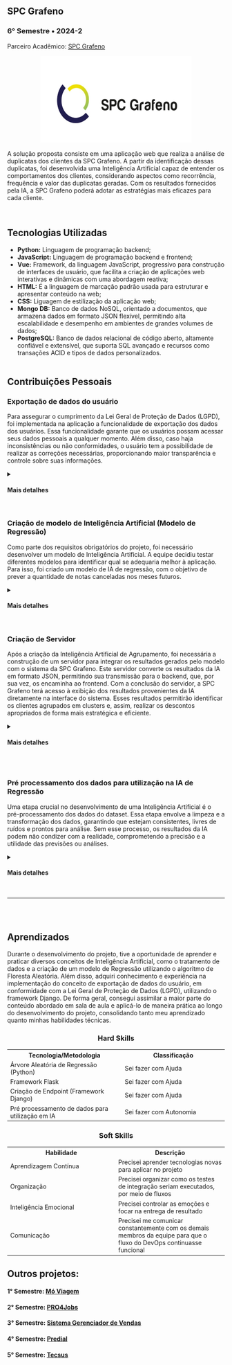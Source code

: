 ## SPC Grafeno
### 6° Semestre • 2024-2
<p>Parceiro Acadêmico: <a href="https://spcgrafeno.com.br/">SPC Grafeno</a></p>
<p align = "center"><img src= "Images/spc.jpeg" width="350" height="200"></p>
<p>A solução proposta consiste em uma aplicação web que realiza a análise de duplicatas dos clientes da SPC Grafeno. A partir da identificação dessas duplicatas, foi desenvolvida uma Inteligência Artificial capaz de entender os comportamentos dos clientes, considerando aspectos como recorrência, frequência e valor das duplicatas geradas. Com os resultados fornecidos pela IA, a SPC Grafeno poderá adotar as estratégias mais eficazes para cada cliente.</p>
<br>

## Tecnologias Utilizadas
* __Python:__ Linguagem de programação backend;
* __JavaScript:__ Linguagem de programação backend e frontend;
* __Vue:__ Framework, da linguagem JavaScript, progressivo para construção de interfaces de usuário, que facilita a criação de aplicações web interativas e dinâmicas com uma abordagem reativa;
* __HTML:__ É a linguagem de marcação padrão usada para estruturar e apresentar conteúdo na web;
* __CSS:__ Liguagem de estilização da aplicação web;
* __Mongo DB:__ Banco de dados NoSQL, orientado a documentos, que armazena dados em formato JSON flexível, permitindo alta escalabilidade e desempenho em ambientes de grandes volumes de dados;
* __PostgreSQL:__ Banco de dados relacional de código aberto, altamente confiável e extensível, que suporta SQL avançado e recursos como transações ACID e tipos de dados personalizados.
<br><br>

## Contribuições Pessoais
### Exportação de dados do usuário
<p>Para assegurar o cumprimento da Lei Geral de Proteção de Dados (LGPD), foi implementada na aplicação a funcionalidade de exportação dos dados dos usuários. Essa funcionalidade garante que os usuários possam acessar seus dados pessoais a qualquer momento. Além disso, caso haja inconsistências ou não conformidades, o usuário tem a possibilidade de realizar as correções necessárias, proporcionando maior transparência e controle sobre suas informações.</p>
<details>
<summary><h4>Mais detalhes</h4></summary>
<p>Foi realizada a criação de uma API View chamada ExportCSVAPIView, que tem como objetivo gerar e fornecer um arquivo CSV com os dados de um membro do sistema. A classe utiliza a permissão AllowAny, permitindo o acesso sem restrições. Quando uma requisição GET é feita, o código tenta obter o id_user (identificador do usuário) a partir dos parâmetros da URL. Primeiro, ele valida se o id_user é um ObjectId válido. Se não for, retorna um erro 400 (requisição inválida). Caso o ID seja válido, tenta localizar o membro correspondente no banco de dados usando esse ID. Se o membro não for encontrado, retorna um erro 404 (não encontrado), e se houver qualquer outro erro, é retornado um erro 500 (erro interno).</p>
  
<p>Após encontrar o membro, o código serializa os dados desse usuário usando o MemberSerializer, que converte o objeto em um formato de dicionário. Em seguida, um arquivo CSV é gerado com esses dados. A resposta HTTP é configurada para ser um arquivo de texto no formato CSV, e o cabeçalho do arquivo inclui o nome do usuário e as chaves do dicionário como nomes das colunas. As informações do membro são então escritas no CSV como valores nas linhas abaixo do cabeçalho. Finalmente, o arquivo CSV é retornado como resposta para que o usuário possa baixá-lo.</p> 
<br>

<p>Abaixo é apresentado a  API View que exporta os dados em formato CSV:</p>

``` python
class ExportCSVAPIView(APIView):
    permission_classes = [AllowAny]  # Defina as permissões conforme necessário
    def get(self, request, *args, **kwargs):
        id_user = kwargs.get('_id')
        # Verifica se id_user é um ObjectId válido
        if not ObjectId.is_valid(id_user):
            return Response({"detail": "ID inválido."}, status=status.HTTP_400_BAD_REQUEST)
        try:
            # Usa o ObjectId para buscar o membro
            member = Member.objects.get(_id=ObjectId(id_user))
        except Member.DoesNotExist:
            return Response({"detail": "Usuário não encontrado!"}, status=status.HTTP_404_NOT_FOUND)
        except Exception as e:
            return Response({"detail": f"Erro interno: {str(e)}"}, status=status.HTTP_500_INTERNAL_SERVER_ERROR)
        # Converte o objeto em dicionário
        serializer = MemberSerializer(member)
        data = serializer.data
        # Cria uma resposta HTTP com o CSV
        response = HttpResponse(content_type='text/csv')
        response['Content-Disposition'] = f'attachment; filename="{id_user}_data.csv"'
        # Cria um escritor CSV
        writer = csv.writer(response)
        # Escreve o cabeçalho (nomes das colunas)
        writer.writerow(data.keys())
        # Escreve os dados do membro
        writer.writerow(data.values())
        return response

``` 
</details>
<br>

### Criação de modelo de Inteligência Artificial (Modelo de Regressão)
<p>Como parte dos requisitos obrigatórios do projeto, foi necessário desenvolver um modelo de Inteligência Artificial. A equipe decidiu testar diferentes modelos para identificar qual se adequaria melhor à aplicação. Para isso, foi criado um modelo de IA de regressão, com o objetivo de prever a quantidade de notas canceladas nos meses futuros.</p>
<details>
<summary><h4>Mais detalhes</h4></summary>
<p>Durante a análise da base de dados fornecida pela SPC Grafeno, identificou-se a possibilidade de criar uma Inteligência Artificial baseada nas colunas de criação de nota fiscal (created_at) e estado da nota fiscal (state). O objetivo principal do modelo desenvolvido foi prever a quantidade de notas fiscais canceladas nos meses futuros. Para isso, realizou-se inicialmente o tratamento dos dados, que incluiu a remoção de valores nulos e a conversão dos tipos de dados, garantindo a integridade e consistência da base. Em seguida, a base foi dividida em dois subconjuntos: 80% dos dados foram reservados para o treinamento e 20% para o teste.</p>
<p>O modelo escolhido foi uma Árvore Aleatória de Regressão (Random Forest Regressor), que foi treinado utilizando os dados preparados. Após o treinamento, o modelo foi empregado para prever os cancelamentos de notas fiscais nos meses futuros, utilizando o conjunto de teste como referência. A avaliação do modelo foi realizada por meio de métricas como Acurácia e o Erro Absoluto Percentual Médio (MAPE), que forneceram uma análise detalhada do desempenho da solução.</p>
<br>

<p>Abaixo é mostrado a criação do modelo de Inteligência Artificial de Regressão:</p>

``` python
# Seleção das variáveis preditoras e variável alvo
X = monthly_cancellations[['mes_x','ano_x'] + [col for col in monthly_cancellations.columns if col.startswith('state_')]]
y = monthly_cancellations['total_canceladas']

# Divisão dos dados em conjuntos de treino e teste
X_train, X_test, y_train, y_test = train_test_split(X, y, test_size=0.2, random_state=42)

# Criação e treinamento do modelo de Floresta Aleatória de Regressão
model = RandomForestRegressor(n_estimators=100, random_state=42)
model.fit(X_train, y_train)
```
  
</details>
<br>

### Criação de Servidor
<p>Após a criação da Inteligência Artificial de Agrupamento, foi necessária a construção de um servidor para integrar os resultados gerados pelo modelo com o sistema da SPC Grafeno. Este servidor converte os resultados da IA em formato JSON, permitindo sua transmissão para o backend, que, por sua vez, os encaminha ao frontend. Com a conclusão do servidor, a SPC Grafeno terá acesso à exibição dos resultados provenientes da IA diretamente na interface do sistema. Esses resultados permitirão identificar os clientes agrupados em clusters e, assim, realizar os descontos apropriados de forma mais estratégica e eficiente.</p>
<details>
<summary><h4>Mais detalhes</h4></summary>
<p>O modelo de IA utilizado na aplicação é baseado em agrupamento, no qual os clientes da SPC Grafeno são organizados em quatro clusters. Cada cluster é definido por características específicas, como Recência, Frequência e Valor das duplicatas criadas pelos clientes. Os resultados gerados pela IA são armazenados em uma tabela. No entanto, para que o backend possa transmitir esses dados ao frontend, foi necessário desenvolver um servidor utilizando o framework Flask. O servidor foi projetado para disponibilizar os resultados da IA em formato JSON por meio de requisições do tipo GET.</p>
<p>A comunicação do servidor é configurada para operar na porta 5000, garantindo a integração eficiente entre as diferentes camadas da aplicação e permitindo a visualização dos resultados no frontend.</p>
<br>

<p>Abaixo é mostrado o código-fonte para a criação do servidor:</p>

``` python
from flask import Flask, jsonify
from kmeans import df_rfm_clip_scaled  # Importando o resultado da IA 

app = Flask(__name__)

@app.route('/api/clustering', methods=['GET'])
def get_clustering_results():
    try:
        results = df_rfm_clip_scaled.copy()
        results['participant_id'] = df_rfm_clip_scaled.index
        return jsonify(results.to_dict(orient='records'))  # Retorna os dados como JSON
    except Exception as e:
        return jsonify({"error": str(e)}), 500
    
if __name__ == '__main__':
    app.run(debug=True, host='0.0.0.0', port=5000)  # O servidor roda na porta 5000
```

</details>
<br>

<br>

### Pré processamento dos dados para utilização na IA de Regressão
<p>Uma etapa crucial no desenvolvimento de uma Inteligência Artificial é o pré-processamento dos dados do dataset. Essa etapa envolve a limpeza e a transformação dos dados, garantindo que estejam consistentes, livres de ruídos e prontos para análise. Sem esse processo, os resultados da IA podem não condizer com a realidade, comprometendo a precisão e a utilidade das previsões ou análises.</p>
<details>
<summary><h4>Mais detalhes</h4></summary>
<p>Após a definição clara da problemática que a Inteligência Artificial deve resolver, foi realizado o pré-processamento dos dados do dataset, uma etapa essencial para garantir a precisão e confiabilidade nos resultados previstos pela IA. Durante esse processo, diversos tratamentos foram aplicados para preparar os dados adequadamente. A conversão dos tipos de dados das colunas foi realizada para assegurar que cada dado fosse interpretado corretamente pelo modelo. Além disso, os dados foram agrupados por mês para calcular a quantidade de duplicatas canceladas mensalmente, proporcionando uma análise temporal dos padrões de cancelamento.</p>
<p>Também foi aplicada a técnica de One-Hot Encoding na coluna state, transformando a variável categórica em variáveis binárias e facilitando a integração dessas informações no modelo de IA. Esses tratamentos foram fundamentais para preparar os dados e permitir a construção de um modelo mais robusto e preciso.</p> 
<br>

<p>Abaixo é mostrado um exemplo de pré processamento de dados:</p>

``` python
data['created_at'] = pd.to_datetime(data['created_at'])

# Filtrar as notas canceladas usando a coluna 'state'
data['canceladas'] = data['state'].apply(lambda x: 1 if x == 'canceled' else 0)

# Aplicar One-Hot Encoding na coluna 'state' no dataframe original
estado_dummies = pd.get_dummies(data['state'], prefix='state')
data = pd.concat([data, estado_dummies], axis=1)

# Extração do mês e ano da data de criação
data['mes'] = data['created_at'].dt.month
data['ano'] = data['created_at'].dt.year

# Agrupar os dados por mês para obter a quantidade de notas canceladas mensalmente
data.set_index('created_at', inplace=True)
monthly_cancellations = data.resample('ME')['canceladas'].sum().reset_index(name='total_canceladas')

# Extrair características do mês e ano para a previsão
monthly_cancellations['mes'] = monthly_cancellations['created_at'].dt.month
monthly_cancellations['ano'] = monthly_cancellations['created_at'].dt.year

# Agrupar por mês e somar os valores das dummies de estado
monthly_data = data.resample('M').sum(numeric_only=True).reset_index()

# Merge de `monthly_cancellations` com `monthly_data` para incluir `total_canceladas`
monthly_cancellations = pd.merge(monthly_cancellations, monthly_data, on='created_at', how='left')
```
  
</details>
<br>

<hr></hr>
<br><br>

## Aprendizados
<p>Durante o desenvolvimento do projeto, tive a oportunidade de aprender e praticar diversos conceitos de Inteligência Artificial, como o tratamento de dados e a criação de um modelo de Regressão utilizando o algoritmo de Floresta Aleatória. Além disso, adquiri conhecimento e experiência na implementação do conceito de exportação de dados do usuário, em conformidade com a Lei Geral de Proteção de Dados (LGPD), utilizando o framework Django. De forma geral, consegui assimilar a maior parte do conteúdo abordado em sala de aula e aplicá-lo de maneira prática ao longo do desenvolvimento do projeto, consolidando tanto meu aprendizado quanto minhas habilidades técnicas. </p>

<h3 align = "center">Hard Skills</h3>

<table align="center">
    <tr>
      <th width="300px">Tecnologia/Metodologia</th>
      <th width="300px">Classificação</th>
    </tr>
    <tr>
      <td>Árvore Aleatória de Regressão (Python)</td>
      <td>Sei fazer com Ajuda</td>
    </tr>
    <tr>
      <td>Framework Flask</td>
      <td>Sei fazer com Ajuda</td>
    </tr>
    <tr>
      <td>Criação de Endpoint (Framework Django)</td>
      <td>Sei fazer com Ajuda</td>
    </tr>
    <tr>
      <td>Pré processamento de dados para utilização em IA</td>
      <td>Sei fazer com Autonomia</td>
    </tr>
</table>

<h3 align = "center">Soft Skills</h3>

<table align="center">
    <tr>
      <th width="300px">Habilidade</th>
      <th width="300px">Descrição</th>
    </tr>
    <tr>
      <td>Aprendizagem Contínua</td>
      <td>Precisei aprender tecnologias novas para aplicar no projeto</td>
    </tr>
    <tr>
      <td>Organização</td>
      <td>Precisei organizar como os testes de integração seriam executados, por meio de fluxos</td>
    </tr>
    <tr>
      <td>Inteligência Emocional</td>
      <td>Precisei controlar as emoções e focar na entrega de resultado</td>
    </tr>
    <tr>
      <td>Comunicação</td>
      <td>Precisei me comunicar constantemente com os demais membros da equipe para que o fluxo do DevOps continuasse funcional</td>
    </tr>
</table>

## Outros projetos:

#### 1° Semestre: <a href="https://github.com/lucasetdasilva/PortifolioBancodeDados/blob/main/1Semestre/1Semestre.md">Mó Viagem</a>
#### 2° Semestre: <a href="https://github.com/lucasetdasilva/PortifolioBancodeDados/blob/main/2Semestre/2Semestre.md">PRO4Jobs</a>
#### 3° Semestre: <a href="https://github.com/lucasetdasilva/PortifolioBancodeDados/blob/main/3Semestre/3Semestre.md">Sistema Gerenciador de Vendas</a>
#### 4° Semestre: <a href="https://github.com/lucasetdasilva/PortifolioBancodeDados/blob/main/4Semestre/4Semestre.md">Predial</a>
#### 5° Semestre: <a href="https://github.com/lucasetdasilva/PortifolioBancodeDados/blob/main/5Semestre/5Semestre.md">Tecsus</a>
